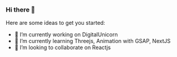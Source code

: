 ### Hi there 👋

Here are some ideas to get you started:

- 🔭 I’m currently working on DigitalUnicorn
- 🌱 I’m currently learning Threejs, Animation with GSAP, NextJS 
- 👯 I’m looking to collaborate on Reactjs

<!-- 
 - 🤔 I’m looking for help with 
- 💬 Ask me about ...
- 📫 How to reach me: ...
- 😄 Pronouns: ...
- ⚡ Fun fact: ...
-->
